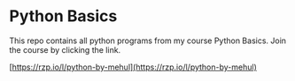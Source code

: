# Python Basics

This repo contains all python programs from my course Python Basics. Join the course by clicking the link.

[https://rzp.io/l/python-by-mehul](https://rzp.io/l/python-by-mehul)
